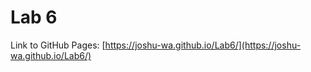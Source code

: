 # Lab 6

Link to GitHub Pages: [https://joshu-wa.github.io/Lab6/](https://joshu-wa.github.io/Lab6/)
